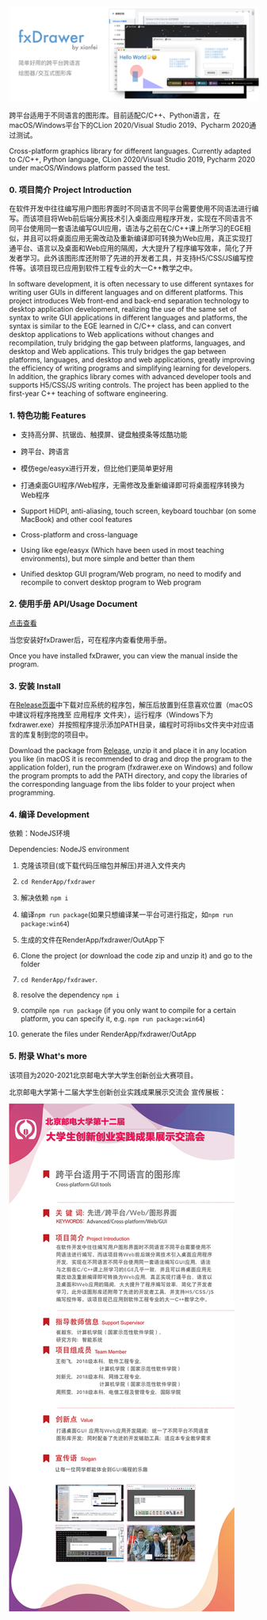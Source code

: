 ![](RenderApp/fxdrawer/img/fxdrawerh5.jpg)

跨平台适用于不同语言的图形库。目前适配C/C++、Python语言，在macOS/Windows平台下的CLion 2020/Visual Studio 2019、Pycharm 2020通过测试。

Cross-platform graphics library for different languages. Currently adapted to C/C++, Python language, CLion 2020/Visual Studio 2019, Pycharm 2020 under macOS/Windows platform passed the test.

### 0. 项目简介 Project Introduction

在软件开发中往往编写用户图形界面时不同语言不同平台需要使用不同语法进行编写。而该项目将Web前后端分离技术引入桌面应用程序开发，实现在不同语言不同平台使用同一套语法编写GUI应用，语法与之前在C/C++课上所学习的EGE相似，并且可以将桌面应用无需改动及重新编译即可转换为Web应用，真正实现打通平台、语言以及桌面和Web应用的隔阂，大大提升了程序编写效率，简化了开发者学习。此外该图形库还附带了先进的开发者工具，并支持H5/CSS/JS编写控件等。该项目现已应用到软件工程专业的大一C++教学之中。

In software development, it is often necessary to use different syntaxes for writing user GUIs in different languages and on different platforms. This project introduces Web front-end and back-end separation technology to desktop application development, realizing the use of the same set of syntax to write GUI applications in different languages and platforms, the syntax is similar to the EGE learned in C/C++ class, and can convert desktop applications to Web applications without changes and recompilation, truly bridging the gap between platforms, languages, and desktop and Web applications. This truly bridges the gap between platforms, languages, and desktop and web applications, greatly improving the efficiency of writing programs and simplifying learning for developers. In addition, the graphics library comes with advanced developer tools and supports H5/CSS/JS writing controls. The project has been applied to the first-year C++ teaching of software engineering.

### 1. 特色功能 Features

- 支持高分屏、抗锯齿、触摸屏、键盘触摸条等炫酷功能

- 跨平台、跨语言

- 模仿ege/easyx进行开发，但比他们更简单更好用

- 打通桌面GUI程序/Web程序，无需修改及重新编译即可将桌面程序转换为Web程序

- Support HiDPI, anti-aliasing, touch screen, keyboard touchbar (on some MacBook) and other cool features

- Cross-platform and cross-language

- Using like ege/easyx (Which have been used in most teaching environments), but more simple and better than them

- Unified desktop GUI program/Web program, no need to modify and recompile to convert desktop program to Web program

### 2. 使用手册 API/Usage Document

[点击查看](RenderApp/fxdrawer/readme.md)

当您安装好fxDrawer后，可在程序内查看使用手册。

Once you have installed fxDrawer, you can view the manual inside the program.

### 3. 安装 Install

在[Release页面](https://github.com/xianfei/fxdrawer/releases/)中下载对应系统的程序包，解压后放置到任意喜欢位置（macOS中建议将程序拖拽至 应用程序 文件夹），运行程序（Windows下为fxdrawer.exe）并按照程序提示添加PATH目录，编程时可将libs文件夹中对应语言的库复制到您的项目中。

Download the package from [Release](https://github.com/xianfei/fxdrawer/releases/), unzip it and place it in any location you like (in macOS it is recommended to drag and drop the program to the application folder), run the program (fxdrawer.exe on Windows) and follow the program prompts to add the PATH directory, and copy the libraries of the corresponding language from the libs folder to your project when programming.

### 4. 编译 Development

依赖：NodeJS环境

Dependencies: NodeJS environment

1. 克隆该项目(或下载代码压缩包并解压)并进入文件夹内

2. `cd RenderApp/fxdrawer`

3. 解决依赖 `npm i`

4. 编译`npm run package`(如果只想编译某一平台可进行指定，如`npm run package:win64`)

5. 生成的文件在RenderApp/fxdrawer/OutApp下

1. Clone the project (or download the code zip and unzip it) and go to the folder

2. `cd RenderApp/fxdrawer`.

3. resolve the dependency `npm i`

4. compile `npm run package` (if you only want to compile for a certain platform, you can specify it, e.g. `npm run package:win64`)

5. generate the files under RenderApp/fxdrawer/OutApp

### 5. 附录 What's more

该项目为2020-2021北京邮电大学大学生创新创业大赛项目。

北京邮电大学第十二届大学生创新创业实践成果展示交流会 宣传展板：

![](fxd-bupt.jpg)
